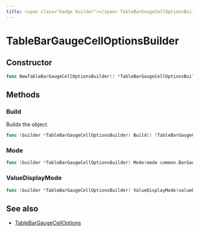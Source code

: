 ```yaml
---
title: <span class="badge builder"></span> TableBarGaugeCellOptionsBuilder
---
```

# <span class="badge builder"></span> TableBarGaugeCellOptionsBuilder

## Constructor

```go
func NewTableBarGaugeCellOptionsBuilder() *TableBarGaugeCellOptionsBuilder
```
## Methods

### <span class="badge object-method"></span> Build

Builds the object.

```go
func (builder *TableBarGaugeCellOptionsBuilder) Build() (TableBarGaugeCellOptions, error)
```

### <span class="badge object-method"></span> Mode

```go
func (builder *TableBarGaugeCellOptionsBuilder) Mode(mode common.BarGaugeDisplayMode) *TableBarGaugeCellOptionsBuilder
```

### <span class="badge object-method"></span> ValueDisplayMode

```go
func (builder *TableBarGaugeCellOptionsBuilder) ValueDisplayMode(valueDisplayMode common.BarGaugeValueMode) *TableBarGaugeCellOptionsBuilder
```

## See also

 * <span class="badge object-type-struct"></span> [TableBarGaugeCellOptions](./object-TableBarGaugeCellOptions.md)
